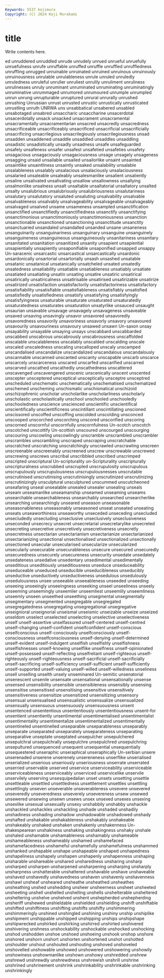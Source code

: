```yaml
---
Keywords: 5537 kojimura
Copyright: (C) 2024 Koji Murakami
---
```


# title

Write contents here.



ed unruddered unruddled
unrude unrudely unrued unrueful unruefully unruefulness unrufe unruffable unruffed unruffle
unruffled unruffledness unruffling unrugged unruinable unruinated unruined unruinous unruinously unruinousness
unrulable unrulableness unrule unruled unruledly unruledness unruleful unrulier unruliest unrulily
unruliment unruliness unrulinesses unruly unruminant unruminated unruminating unruminatingly unruminative unrummaged
unrumored unrumoured unrumple unrumpled unrun unrung unrupturable unruptured unrural unrurally
unrushed unrushing Unrussian unrust unrusted unrustic unrustically unrusticated unrustling unruth
UNRWA uns unsabbatical unsabered unsabled unsabotaged unsabred unsaccharic unsaccharine unsacerdotal
unsacerdotally unsack unsacked unsacrament unsacramental unsacramentally unsacramentarian unsacred unsacredly unsacredness
unsacrificeable unsacrificeably unsacrificed unsacrificial unsacrificially unsacrificing unsacrilegious unsacrilegiously unsacrilegiousness unsad
unsadden unsaddened unsaddle unsaddled unsaddles unsaddling unsadistic unsadistically unsadly unsadness
unsafe unsafeguarded unsafely unsafeness unsafer unsafest unsafetied unsafeties unsafety unsagacious
unsagaciously unsagaciousness unsage unsagely unsageness unsagging unsaid unsailable unsailed unsailorlike
unsaint unsainted unsaintlike unsaintliness unsaintly unsaked unsalability unsalable unsalableness unsalably
unsalacious unsalaciously unsalaciousness unsalaried unsaleable unsaleably unsalesmanlike unsalient unsaliently unsaline
unsalivated unsalivating unsallow unsallowness unsallying unsalmonlike unsalness unsalt unsaltable unsaltatorial
unsaltatory unsalted unsalty unsalubrious unsalubriously unsalubriousness unsalutariness unsalutary unsalutatory unsaluted
unsaluting unsalvability unsalvable unsalvableness unsalvably unsalvageability unsalvageable unsalvageably unsalvaged unsalved
unsame unsameness unsampled unsanctification unsanctified unsanctifiedly unsanctifiedness unsanctify unsanctifying unsanctimonious
unsanctimoniously unsanctimoniousness unsanction unsanctionable unsanctioned unsanctioning unsanctitude unsanctity unsanctuaried unsandaled
unsandalled unsanded unsane unsaneness unsanguinarily unsanguinariness unsanguinary unsanguine unsanguinely unsanguineness
unsanguineous unsanguineously unsanitariness unsanitary unsanitated unsanitation unsanitized unsanity unsapient unsapiential
unsapientially unsapiently unsaponifiable unsaponified unsapped unsappy Un-saracenic unsarcastic unsarcastical unsarcastically
unsardonic unsardonically unsartorial unsartorially unsash unsashed unsatable unsatanic unsatanical unsatanically
unsatcheled unsated unsatedly unsatedness unsatiability unsatiable unsatiableness unsatiably unsatiate unsatiated
unsatiating unsatin unsating unsatire unsatiric unsatirical unsatirically unsatiricalness unsatirisable unsatirised
unsatirizable unsatirize unsatirized unsatisfaction unsatisfactorily unsatisfactoriness unsatisfactory unsatisfiability unsatisfiable unsatisfiableness
unsatisfiably unsatisfied unsatisfiedly unsatisfiedness unsatisfy unsatisfying unsatisfyingly unsatisfyingness unsaturable unsaturate
unsaturated unsaturatedly unsaturatedness unsaturates unsaturation unsatyrlike unsauced unsaught unsaurian unsavable
unsavage unsavagely unsavageness unsaveable unsaved unsaving unsavingly unsavor unsavored unsavoredly
unsavoredness unsavorily unsavoriness unsavorly unsavory unsavoured unsavourily unsavouriness unsavoury unsawed
unsawn Un-saxon unsay unsayability unsayable unsaying unsays unscabbard unscabbarded unscabbed
unscabrous unscabrously unscabrousness unscaffolded unscalable unscalableness unscalably unscalded unscalding unscale
unscaled unscaledness unscaling unscalloped unscaly unscamped unscandalised unscandalize unscandalized unscandalous
unscandalously unscannable unscanned unscanted unscanty unscapable unscarb unscarce unscarcely unscarceness
unscared unscarfed unscarified unscarred unscarved unscathed unscathedly unscathedness unscattered unscavenged
unscavengered unscenic unscenically unscent unscented unscepter unsceptered unsceptical unsceptically unsceptre
unsceptred unscheduled unschematic unschematically unschematised unschematized unschemed unscheming unschismatic unschismatical
unschizoid unschizophrenic unscholar unscholarlike unscholarliness unscholarly unscholastic unscholastically unschool unschooled
unschooledly unschooledness unscience unscienced unscientific unscientifical unscientifically unscientificness unscintillant unscintillating
unscioned unscissored unscoffed unscoffing unscolded unscolding unsconced unscooped unscorched unscorching
unscored unscorified unscoring unscorned unscornful unscornfully unscornfulness Un-scotch unscotch unscotched
unscottify Un-scottish unscoured unscourged unscourging unscouring unscowling unscowlingly unscramble unscrambled
unscrambler unscrambles unscrambling unscraped unscraping unscratchable unscratched unscratching unscratchingly unscrawled
unscrawling unscreen unscreenable unscreenably unscreened unscrew unscrewable unscrewed unscrewing unscrews
unscribal unscribbled unscribed unscrimped unscripted unscriptural Un-scripturality un-Scripturality unscripturally unscripturalness
unscrubbed unscrupled unscrupulosity unscrupulous unscrupulously unscrupulousness unscrupulousnesses unscrutable unscrutinised unscrutinising
unscrutinisingly unscrutinized unscrutinizing unscrutinizingly unsculptural unsculptured unscummed unscutcheoned unseafaring unseal
unsealable unsealed unsealer unsealing unseals unseam unseamanlike unseamanship unseamed unseaming
unseams unsearchable unsearchableness unsearchably unsearched unsearcherlike unsearching unsearchingly unseared unseason
unseasonable unseasonableness unseasonably unseasoned unseat unseated unseating unseats unseaworthiness unseaworthy
unseceded unseceding unsecluded unsecludedly unsecluding unseclusive unseclusively unseclusiveness unseconded unsecrecy
unsecret unsecretarial unsecretarylike unsecreted unsecreting unsecretive unsecretively unsecretiveness unsecretly unsecretness
unsectarian unsectarianism unsectarianize unsectarianized unsectarianizing unsectional unsectionalised unsectionalized unsectionally unsectioned
unsecular unsecularised unsecularize unsecularized unsecularly unsecurable unsecurableness unsecure unsecured unsecuredly
unsecuredness unsecurely unsecureness unsecurity unsedate unsedately unsedateness unsedative unsedentary unsedimental
unsedimentally unseditious unseditiously unseditiousness unseduce unseduceability unseduceable unseduced unseducible unseducibleness
unseducibly unseductive unseductively unseductiveness unsedulous unsedulously unsedulousness unsee unseeable unseeableness
unseeded unseeding unseeing unseeingly unseeingness unseeking unseel unseeliness unseely unseeming
unseemingly unseemlier unseemliest unseemlily unseemliness unseemly unseen unseethed unseething unsegmental
unsegmentally unsegmentary unsegmented unsegregable unsegregated unsegregatedness unsegregating unsegregational unsegregative unseignioral
unseignorial unseismal unseismic unseizable unseize unseized unseldom unselect unselected unselecting
unselective unselectiveness unself unself-assertive unselfassured unself-centered unself-centred unself-changing unself-confident unselfconfident
unself-conscious unselfconscious unself-consciously unselfconsciously unself-consciousness unselfconsciousness unself-denying unself-determined unself-evident unself-indulgent
unselfish unselfishly unselfishness unselfishnesses unself-knowing unselflike unselfness unself-opinionated unself-possessed unself-reflecting
unselfreliant unself-righteous unself-righteously unself-righteousness unself-sacrificial unself-sacrificially unself-sacrificing unself-sufficiency unself-sufficient unself-sufficiently
unself-supported unself-valuing unself-willed unself-willedness unseliness unsell unselling unselth unsely unseminared
Un-semitic unsenatorial unsenescent unsenile unsensate unsensational unsensationally unsense unsensed unsensibility
unsensible unsensibleness unsensibly unsensing unsensitise unsensitised unsensitising unsensitive unsensitively unsensitiveness
unsensitize unsensitized unsensitizing unsensory unsensual unsensualised unsensualistic unsensualize unsensualized unsensually
unsensuous unsensuously unsensuousness unsent unsentenced unsententious unsententiously unsententiousness unsent-for unsentient
unsentiently unsentimental unsentimentalised unsentimentalist unsentimentality unsentimentalize unsentimentalized unsentimentally unsentineled unsentinelled
unseparable unseparableness unseparably unseparate unseparated unseparately unseparateness unseparating unseparative unseptate
unseptated unsepulcher unsepulchered unsepulchral unsepulchrally unsepulchre unsepulchred unsepulchring unsepultured unsequenced
unsequent unsequential unsequentially unsequestered unseraphic unseraphical unseraphically Un-serbian unsere unserenaded
unserene unserenely unsereneness unserflike unserialised unserialized unserious unseriously unseriousness unserrate
unserrated unserried unservable unserved unservice unserviceability unserviceable unserviceableness unserviceably unserviced
unservicelike unservile unservilely unserving unsesquipedalian unset unsets unsetting unsettle unsettleable
unsettled unsettledness unsettlement unsettles unsettling unsettlingly unseven unseverable unseverableness unsevere
unsevered unseveredly unseveredness unseverely unsevereness unsew unsewed unsewered unsewing unsewn
unsews unsex unsexed unsexes unsexing unsexlike unsexual unsexually unsexy unshabbily
unshabby unshackle unshackled unshackles unshackling unshade unshaded unshadily unshadiness unshading
unshadow unshadowable unshadowed unshady unshafted unshakable unshakableness unshakably unshakeable unshakeably
unshaked unshaken unshakenly unshakenness Un-shakespearean unshakiness unshaking unshakingness unshaky unshale
unshaled unshamable unshamableness unshamably unshameable unshameableness unshameably unshamed unshamefaced unshamefacedness
unshameful unshamefully unshamefulness unshammed unshanked unshapable unshape unshapeable unshaped unshapedness
unshapeliness unshapely unshapen unshapenly unshapenness unshaping unsharable unshareable unshared unsharedness
unsharing unsharp unsharped unsharpen unsharpened unsharpening unsharping unsharply unsharpness unshatterable
unshattered unshavable unshave unshaveable unshaved unshavedly unshavedness unshaven unshavenly unshavenness
unshawl unsheaf unsheared unsheathe unsheathed unsheathes unsheathing unshed unshedding unsheer
unsheerness unsheet unsheeted unsheeting unshell unshelled unshelling unshells unshelterable unsheltered
unsheltering unshelve unshelved unshent unshepherded unshepherding unsheriff unshewed unshieldable unshielded
unshielding unshift unshiftable unshifted unshiftiness unshifting unshifts unshifty unshimmering unshimmeringly
unshined unshingled unshining unshiny unship unshiplike unshipment unshippable unshipped unshipping
unships unshipshape unshipwrecked unshirked unshirking unshirred unshirted unshivered unshivering unshness
unshockability unshockable unshocked unshocking unshod unshodden unshoe unshoed unshoeing unshook
unshop unshore unshored unshorn unshort unshorten unshortened unshot unshotted unshoulder
unshout unshouted unshouting unshoved unshoveled unshovelled unshowable unshowed unshowered unshowering
unshowily unshowiness unshowmanlike unshown unshowy unshredded unshrew unshrewd unshrewdly unshrewdness
unshrewish unshrill unshrine unshrined unshrinement unshrink unshrinkability unshrinkable unshrinking unshrinkingly

